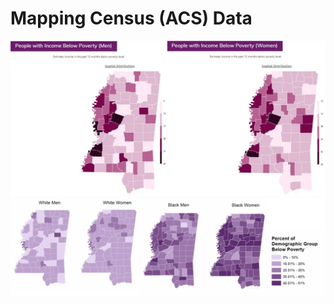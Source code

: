 # Mapping Census (ACS) Data
![Poverty Map](img/poverty_original.png)
![Poverty Map, improved context](img/poverty_sex_and_race.png)